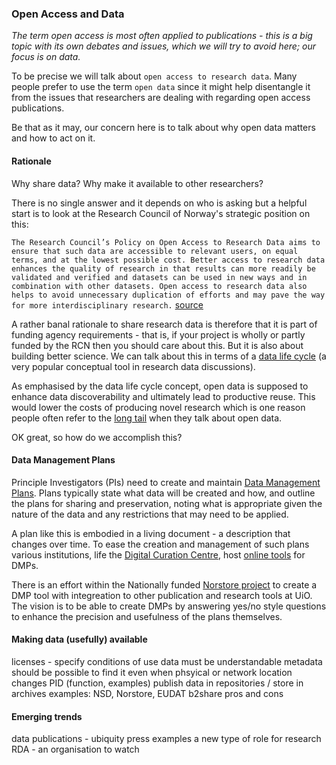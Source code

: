 
### Open Access and Data

_The term open access is most often applied to publications - this is a big topic with its own debates and issues, which we will try to avoid here; our focus is on data._ 

To be precise we will talk about `open access to research data`. Many people prefer to use the term `open data` since it might help disentangle it from the issues that researchers are dealing with regarding open access publications.

Be that as it may, our concern here is to talk about why open data matters and how to act on it.

#### Rationale

Why share data? Why make it available to other researchers? 

There is no single answer and it depends on who is asking but a helpful start is to look at the Research Council of Norway's strategic position on this:

`The Research Council’s Policy on Open Access to Research Data aims to ensure that such data are accessible to relevant users, on equal terms, and at the lowest possible cost. Better access to research data enhances the quality of research in that results can more readily be validated and verified and datasets can be used in new ways and in combination with other datasets. Open access to research data also helps to avoid unnecessary duplication of efforts and may pave the way for more interdisciplinary research.` [source](http://www.forskningsradet.no/en/Article/Open_access_to_research_data/1240958527698?lang=en)

A rather banal rationale to share research data is therefore that it is part of funding agency requirements - that is, if your project is wholly or partly funded by the RCN then you should care about this. But it is also about building better science. We can talk about this in terms of a [data life cycle](http://www.data-archive.ac.uk/create-manage/life-cycle) (a very popular conceptual tool in research data discussions). 

As emphasised by the data life cycle concept, open data is supposed to enhance data discoverability and ultimately lead to productive reuse. This would lower the costs of producing novel research which is one reason people often refer to the [long tail](https://en.wikipedia.org/wiki/Long_tail) when they talk about open data.

OK great, so how do we accomplish this?

#### Data Management Plans

Principle Investigators (PIs) need to create and maintain [Data Management Plans](http://www.dcc.ac.uk/resources/data-management-plans). Plans typically state what data will be created and how, and outline the plans for sharing and preservation, noting what is appropriate given the nature of the data and any restrictions that may need to be applied.

A plan like this is embodied in a living document - a description that changes over time. To ease the creation and management of such plans various institutions, life the [Digital Curation Centre](http://www.dcc.ac.uk/), host [online tools](https://dmponline.dcc.ac.uk/) for DMPs.

There is an effort within the Nationally funded [Norstore project](https://www.sigma2.no/content/norstore-services) to create a DMP tool with integreation to other publication and research tools at UiO. The vision is to be able to create DMPs by answering yes/no style questions to enhance the precision and usefulness of the plans themselves.

#### Making data (usefully) available

licenses - specify conditions of use
data must be understandable
metadata
should be possible to find it even when phsyical or network location changes
PID (function, examples)
publish data in repositories / store in archives
examples: NSD, Norstore, EUDAT b2share 
pros and cons

#### Emerging trends

data publications - ubiquity press examples
a new type of role for research
RDA - an organisation to watch
